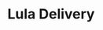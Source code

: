 ---
blog: https://luladelivery.com/blog
facebook: https://facebook.com/Lula-104978541295100
instagram: https://instagram.com/get_lula
linkedin: https://linkedin.com/company/lula-delivery
logohandle: luladelivery
sort: luladelivery
title: Lula Delivery
twitter: https://x.com/lula_delivery
website: https://www.luladelivery.com/
---